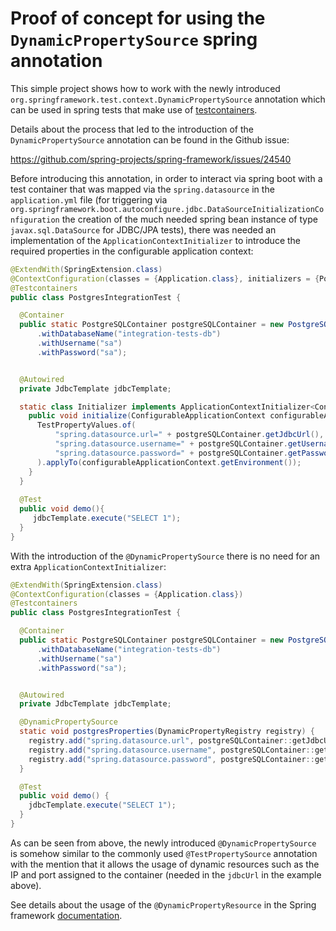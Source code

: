 Proof of concept for using the `DynamicPropertySource` spring annotation
========================================================================

This simple project shows how to work with the newly introduced
`org.springframework.test.context.DynamicPropertySource` annotation which
can be used in spring tests that make use of [testcontainers](https://www.testcontainers.org/).


Details about the process that led to the introduction of the `DynamicPropertySource` annotation can
be found in the Github issue:

https://github.com/spring-projects/spring-framework/issues/24540

Before introducing this  annotation, in order to interact via spring boot with a test container
that was mapped via the `spring.datasource` in the `application.yml` file (for triggering via 
`org.springframework.boot.autoconfigure.jdbc.DataSourceInitializationConfiguration` the creation of the much needed
spring bean instance of type `javax.sql.DataSource` for JDBC/JPA tests), there was needed an
implementation of the `ApplicationContextInitializer` to introduce the required properties in
the configurable application context:

```java
@ExtendWith(SpringExtension.class)
@ContextConfiguration(classes = {Application.class}, initializers = {PostgresIntegrationTest.Initializer.class})
@Testcontainers
public class PostgresIntegrationTest {

  @Container
  public static PostgreSQLContainer postgreSQLContainer = new PostgreSQLContainer("postgres:12")
      .withDatabaseName("integration-tests-db")
      .withUsername("sa")
      .withPassword("sa");


  @Autowired
  private JdbcTemplate jdbcTemplate;

  static class Initializer implements ApplicationContextInitializer<ConfigurableApplicationContext> {
    public void initialize(ConfigurableApplicationContext configurableApplicationContext) {
      TestPropertyValues.of(
          "spring.datasource.url=" + postgreSQLContainer.getJdbcUrl(),
          "spring.datasource.username=" + postgreSQLContainer.getUsername(),
          "spring.datasource.password=" + postgreSQLContainer.getPassword()
      ).applyTo(configurableApplicationContext.getEnvironment());
    }
  }
 
  @Test
  public void demo(){
     jdbcTemplate.execute("SELECT 1");
  }
}
```

With the introduction of the `@DynamicPropertySource` there is no need for an extra `ApplicationContextInitializer`:

```java
@ExtendWith(SpringExtension.class)
@ContextConfiguration(classes = {Application.class})
@Testcontainers
public class PostgresIntegrationTest {

  @Container
  public static PostgreSQLContainer postgreSQLContainer = new PostgreSQLContainer("postgres:12")
      .withDatabaseName("integration-tests-db")
      .withUsername("sa")
      .withPassword("sa");


  @Autowired
  private JdbcTemplate jdbcTemplate;

  @DynamicPropertySource
  static void postgresProperties(DynamicPropertyRegistry registry) {
    registry.add("spring.datasource.url", postgreSQLContainer::getJdbcUrl);
    registry.add("spring.datasource.username", postgreSQLContainer::getUsername);
    registry.add("spring.datasource.password", postgreSQLContainer::getPassword);
  }

  @Test
  public void demo() {
    jdbcTemplate.execute("SELECT 1");
  }
}
```

As can be seen from above, the newly introduced `@DynamicPropertySource` is somehow similar to the 
commonly used `@TestPropertySource` annotation with the mention that it allows the usage of dynamic resources
such as the IP and port assigned to the container (needed in the `jdbcUrl` in the example above).

See details about the usage of the `@DynamicPropertyResource` in the Spring framework 
[documentation](https://docs.spring.io/spring-framework/docs/current/spring-framework-reference/testing.html#testcontext-ctx-management-dynamic-property-sources).


